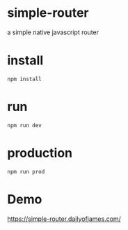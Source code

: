 # simple-router
a simple native javascript router

# install
```
npm install
```

# run
```
npm run dev
```

# production
```
npm run prod
```

# Demo
https://simple-router.dailyofjames.com/
